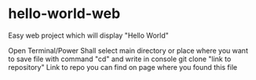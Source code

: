 # hello-world-web
Easy web project which will display "Hello World"

Open Terminal/Power Shall select main directory or place where you want to save file with command "cd" and write in console git clone "link to repository"
Link to repo you can find on page where you found this file 
